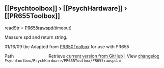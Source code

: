 ## [[Psychtoolbox]] &#8250; [[PsychHardware]] &#8250; [[PR655Toolbox]]

readStr = [PR655rawspd](PR655rawspd)(timeout)  
  
Measure spd and return string.  
  
01/16/09    tbc   Adapted from [PR650Toolbox](PR650Toolbox) for use with PR655  
  




<div class="code_header" style="text-align:right;">
  <span style="float:left;">Path&nbsp;&nbsp;</span> <span class="counter">Retrieve <a href=
  "https://raw.github.com/Psychtoolbox-3/Psychtoolbox-3/beta/Psychtoolbox/PsychHardware/PR655Toolbox/PR655rawspd.m">current version from GitHub</a> | View <a href=
  "https://github.com/Psychtoolbox-3/Psychtoolbox-3/commits/beta/Psychtoolbox/PsychHardware/PR655Toolbox/PR655rawspd.m">changelog</a></span>
</div>
<div class="code">
  <code>Psychtoolbox/PsychHardware/PR655Toolbox/PR655rawspd.m</code>
</div>

